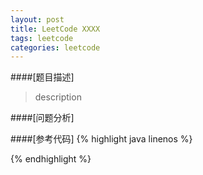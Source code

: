 ```yaml
---
layout: post
title: LeetCode XXXX
tags: leetcode
categories: leetcode
---
```

####[题目描述]
<url>  
>description

####[问题分析]

####[参考代码]
{% highlight java linenos %}

{% endhighlight %}
